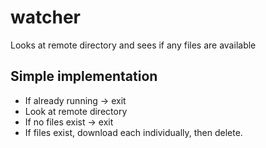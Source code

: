# watcher

Looks at remote directory and sees if any files are available

## Simple implementation

* If already running -> exit
* Look at remote directory
* If no files exist -> exit
* If files exist, download each individually, then delete.
